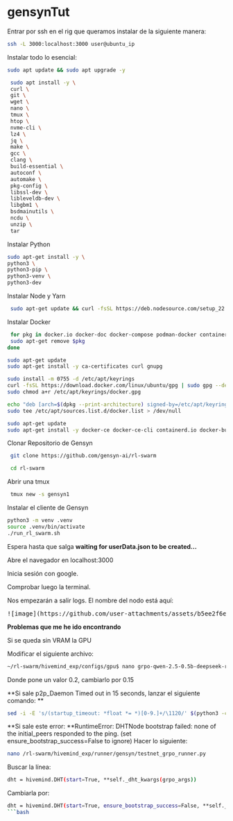# gensynTut
Entrar por ssh en el rig que queramos instalar de la siguiente manera:

  ```bash
  ssh -L 3000:localhost:3000 user@ubuntu_ip
  ```

Instalar todo lo esencial:
```bash
sudo apt update && sudo apt upgrade -y
```
 ```bash 
  sudo apt install -y \
  curl \
  git \
  wget \
  nano \
  tmux \
  htop \
  nvme-cli \
  lz4 \
  jq \
  make \
  gcc \
  clang \
  build-essential \
  autoconf \
  automake \
  pkg-config \
  libssl-dev \
  libleveldb-dev \
  libgbm1 \
  bsdmainutils \
  ncdu \
  unzip \
  tar
```

Instalar Python
```bash
sudo apt-get install -y \
python3 \
python3-pip \
python3-venv \
python3-dev
```

Instalar Node y Yarn
 ```bash
  sudo apt-get update && curl -fsSL https://deb.nodesource.com/setup_22.x | sudo -E bash - && sudo apt-get install -y nodejs && node -v && sudo npm install -g yarn
 ```

Instalar Docker
 ```bash
  for pkg in docker.io docker-doc docker-compose podman-docker containerd runc; do
  sudo apt-get remove $pkg
done

sudo apt-get update
sudo apt-get install -y ca-certificates curl gnupg

sudo install -m 0755 -d /etc/apt/keyrings
curl -fsSL https://download.docker.com/linux/ubuntu/gpg | sudo gpg --dearmor -o /etc/apt/keyrings/docker.gpg
sudo chmod a+r /etc/apt/keyrings/docker.gpg

echo "deb [arch=$(dpkg --print-architecture) signed-by=/etc/apt/keyrings/docker.gpg] https://download.docker.com/linux/ubuntu $(. /etc/os-release && echo "$VERSION_CODENAME") stable" | \
sudo tee /etc/apt/sources.list.d/docker.list > /dev/null

sudo apt-get update
sudo apt-get install -y docker-ce docker-ce-cli containerd.io docker-buildx-plugin docker-compose-plugin
 ```

Clonar Repositorio de Gensyn

 ```bash
  git clone https://github.com/gensyn-ai/rl-swarm
 ```

 ```bash
  cd rl-swarm
 ```

Abrir una tmux
 ```bash
  tmux new -s gensyn1
 ```

Instalar el cliente de Gensyn
 ```bash
python3 -m venv .venv
source .venv/bin/activate
./run_rl_swarm.sh
 ```

Espera hasta que salga **waiting for userData.json to be created...**

Abre el navegador en localhost:3000

Inicia sesión con google.

Comprobar luego la terminal.

Nos empezarán a salir logs.
El nombre del nodo está aquí:

<pre>![image](https://github.com/user-attachments/assets/b5ee2f6e-9db9-4338-b868-f22029e27617)
</pre>

**Problemas que me he ido encontrando**

Si se queda sin VRAM la GPU

Modificar el siguiente archivo: 
```bash
~/rl-swarm/hivemind_exp/configs/gpu$ nano grpo-qwen-2.5-0.5b-deepseek-r1.yaml
```
Donde pone un valor 0.2, cambiarlo por 0.15


**Si sale p2p_Daemon Timed out in 15 seconds, lanzar el siguiente comando:
**
 ```bash
sed -i -E 's/(startup_timeout: *float *= *)[0-9.]+/\1120/' $(python3 -c "import hivemind.p2p.p2p_daemon as m; print(m.__file__)")
 ```

**Si sale este error:
**RuntimeError: DHTNode bootstrap failed: none of the initial_peers responded to the ping. (set ensure_bootstrap_success=False to ignore)
Hacer lo siguiente:

 ```bash
nano /rl-swarm/hivemind_exp/runner/gensyn/testnet_grpo_runner.py
 ```

Buscar la línea:
 ```bash
dht = hivemind.DHT(start=True, **self._dht_kwargs(grpo_args))
 ```
Cambiarla por:
 ```bash
dht = hivemind.DHT(start=True, ensure_bootstrap_success=False, **self._dht_kwargs(grpo_args))
 ```bash
